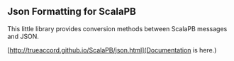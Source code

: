 Json Formatting for ScalaPB
---------------------------

This little library provides conversion methods between ScalaPB messages
and JSON.

[http://trueaccord.github.io/ScalaPB/json.html](Documentation is here.)

